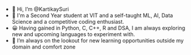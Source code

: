 - 👋 Hi, I’m @KartikaySuri
- 👀 I'm a Second Year student at VIT and a self-taught ML, AI, Data Science and a competitive coding enthusiast.
- 😀 Having gained in Python, C, C++, R and DSA, I am always exploring new and upcoming languages to experiment with.
- 💞️ I’m always on the lookout for new learning opportunities outside my domain and comfort zone

<!---
KartikaySuri/KartikaySuri is a ✨ special ✨ repository because its `README.md` (this file) appears on your GitHub profile.
You can click the Preview link to take a look at your changes.
--->

